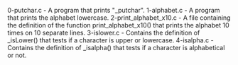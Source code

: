 0-putchar.c - A program that prints "_putchar".
1-alphabet.c - A program that prints the alphabet lowercase.
2-print_alphabet_x10.c - A file containing the definition of the function print_alphabet_x10() that prints the alphabet 10 times on 10 separate lines.
3-islower.c - Contains the definition of _isLower() that tests if a character is upper or lowercase.
4-isalpha.c - Contains the definition of _isalpha() that tests if a character is alphabetical or not.

